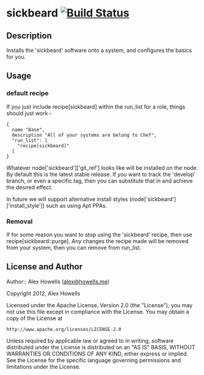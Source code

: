 # sickbeard [![Build Status](https://secure.travis-ci.org/multimedia-chef/sickbeard.png?branch=master)](http://travis-ci.org/multimedia-chef/sickbeard)

## Description

Installs the 'sickbeard' software onto a system, and configures the basics for you.

## Usage

### default recipe

If you just include recipe[sickbeard] within the run_list for a role, things should just work -

    {
      name "Base",
      description "All of your systems are belong to Chef",
      "run_list": [
        "recipe[sickbeard]"
      ]
    }

Whatever node['sickbeard']['git_ref'] looks like will be installed on the node. By default this is the latest stable release.
If you want to track the 'develop' branch, or even a specific tag, then you can substitute that in and achieve the desired effect.

In future we will support alternative install styles (node['sickbeard']['install_style']) such as using Apt PPAs.

### Removal

If for some reason you want to stop using the 'sickbeard' recipe, then use recipe[sickbeard::purge].
Any changes the recipe made will be removed from your system, then you can remove from run_list.

## License and Author

Author:: Alex Howells (<alex@howells.me>)

Copyright 2012, Alex Howells

Licensed under the Apache License, Version 2.0 (the "License");
you may not use this file except in compliance with the License.
You may obtain a copy of the License at

    http://www.apache.org/licenses/LICENSE-2.0

Unless required by applicable law or agreed to in writing, software
distributed under the License is distributed on an "AS IS" BASIS,
WITHOUT WARRANTIES OR CONDITIONS OF ANY KIND, either express or implied.
See the License for the specific language governing permissions and
limitations under the License.

